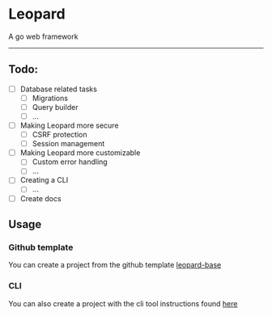 # Leopard
A go web framework

---

## Todo:
 - [ ] Database related tasks
    - [ ] Migrations
    - [ ] Query builder
    - [ ] ...
 - [ ] Making Leopard more secure
    - [ ] CSRF protection
    - [ ] Session management
 - [ ] Making Leopard more customizable
    - [ ] Custom error handling
    - [ ] ...
 - [ ] Creating a CLI
    - [ ] ...
 - [ ] Create docs
 
## Usage

### Github template
You can create a project from the github template [leopard-base](https://github.com/VOLIX-dev/leopard-base)

### CLI
You can also create a project with the cli tool instructions found [here](https://github.com/VOLIX-dev/leopard-cli)
